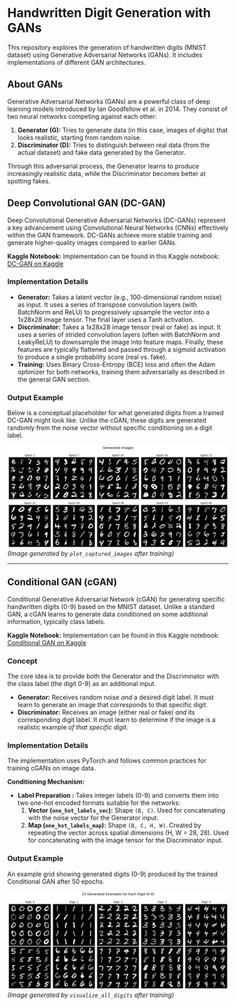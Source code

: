 # Handwritten Digit Generation with GANs

This repository explores the generation of handwritten digits (MNIST dataset) using Generative Adversarial Networks (GANs). It includes implementations of different GAN architectures.

## About GANs

Generative Adversarial Networks (GANs) are a powerful class of deep learning models introduced by Ian Goodfellow et al. in 2014. They consist of two neural networks competing against each other:

1.  **Generator (G):** Tries to generate data (in this case, images of digits) that looks realistic, starting from random noise.
2.  **Discriminator (D):** Tries to distinguish between real data (from the actual dataset) and fake data generated by the Generator.

Through this adversarial process, the Generator learns to produce increasingly realistic data, while the Discriminator becomes better at spotting fakes.


## Deep Convolutional GAN (DC-GAN)

Deep Convolutional Generative Adversarial Networks (DC-GANs) represent a key advancement using Convolutional Neural Networks (CNNs) effectively within the GAN framework. DC-GANs achieve more stable training and generate higher-quality images compared to earlier GANs.

**Kaggle Notebook:** Implementation can be found in this Kaggle notebook: [DC-GAN on Kaggle](https://www.kaggle.com/code/mohamedmohiey/dc-gan)

### Implementation Details

*   **Generator:** Takes a latent vector (e.g., 100-dimensional random noise) as input. It uses a series of transpose convolution layers (with BatchNorm and ReLU) to progressively upsample the vector into a 1x28x28 image tensor. The final layer uses a Tanh activation.
*   **Discriminator:** Takes a 1x28x28 image tensor (real or fake) as input. It uses a series of strided convolution layers (often with BatchNorm and LeakyReLU) to downsample the image into feature maps. Finally, these features are typically flattened and passed through a sigmoid activation to produce a single probability score (real vs. fake).
*   **Training:** Uses Binary Cross-Entropy (BCE) loss and often the Adam optimizer for both networks, training them adversarially as described in the general GAN section.

### Output Example

Below is a conceptual placeholder for what generated digits from a trained DC-GAN might look like. Unlike the cGAN, these digits are generated randomly from the noise vector without specific conditioning on a digit label.

![Generated Digits from DC-GAN](GANS/outputs/dcgan_final_grid.png)
*(Image generated by `plot_captured_images` after training)*

---
## Conditional GAN (cGAN)

Conditional Generative Adversarial Network (cGAN) for generating specific handwritten digits (0-9) based on the MNIST dataset. Unlike a standard GAN, a cGAN learns to generate data conditioned on some additional information, typically class labels.

**Kaggle Notebook:** Implementation can be found in this Kaggle notebook: [Conditional GAN on Kaggle](https://www.kaggle.com/code/mohamedmohiey/conditional-gan)

### Concept

The core idea is to provide both the Generator and the Discriminator with the class label (the digit 0-9) as an additional input.

*   **Generator:** Receives random noise *and* a desired digit label. It must learn to generate an image that corresponds to that specific digit.
*   **Discriminator:** Receives an image (either real or fake) *and* its corresponding digit label. It must learn to determine if the image is a realistic example *of that specific digit*.


### Implementation Details

The implementation uses PyTorch and follows common practices for training cGANs on image data.

**Conditioning Mechanism:**

   *   **Label Preparation :** Takes integer labels (0-9) and converts them into two one-hot encoded formats suitable for the networks:
        1.  **Vector (`one_hot_labels_vec`):** Shape `(B, C)`. Used for concatenating with the noise vector for the Generator input.
        2.  **Map (`one_hot_labels_map`):** Shape `(B, C, H, W)`. Created by repeating the vector across spatial dimensions (H, W = 28, 28). Used for concatenating with the image tensor for the Discriminator input.

### Output Example

An example grid showing generated digits (0-9) produced by the trained Conditional GAN after 50 epochs.

![Generated Digits from Conditional GAN](GANS/outputs/cgan_final_grid.png)
*(Image generated by `visualize_all_digits` after training)*
